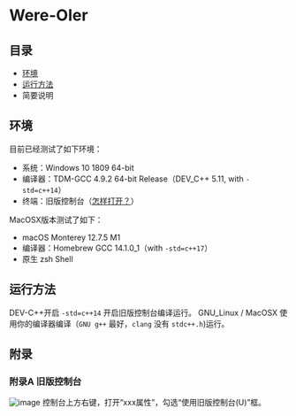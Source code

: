 # Were-OIer
## 目录
- [环境](#环境)
- [运行方法](#运行方法)
- 简要说明
## 环境
目前已经测试了如下环境：
- 系统：Windows 10 1809 64-bit
- 编译器：TDM-GCC 4.9.2 64-bit Release（DEV_C++ 5.11, with `-std=c++14`）
- 终端：旧版控制台（[怎样打开？](#附录A-旧版控制台)）
  
MacOSX版本测试了如下：
- macOS Monterey 12.7.5 M1
- 编译器：Homebrew GCC 14.1.0_1（with `-std=c++17`）
- 原生 zsh Shell
## 运行方法
DEV-C++开启 `-std=c++14` 开启旧版控制台编译运行。
GNU_Linux / MacOSX
使用你的编译器编译（`GNU g++` 最好，`clang` 没有 `stdc++.h`)运行。
## 附录
### 附录A 旧版控制台
![image](https://github.com/user-attachments/assets/9f41711c-94d7-4606-8fa3-60e6a1f20890)
控制台上方右键，打开“xxx属性”，勾选“使用旧版控制台(U)”框。
